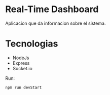 # Real-Time Dashboard

Aplicacion que da informacion sobre el sistema.

# Tecnologias

- NodeJs
- Express
- Socket.io


Run:

    npm run devStart

